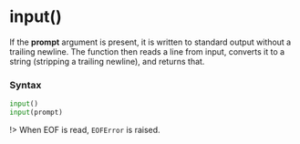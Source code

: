 # input()
If the **prompt** argument is present, it is written to standard output without a trailing newline. The function then reads a line from input, converts it to a string (stripping a trailing newline), and returns that.

### Syntax
```python
input()
input(prompt)
```

!> When EOF is read, `EOFError` is raised.